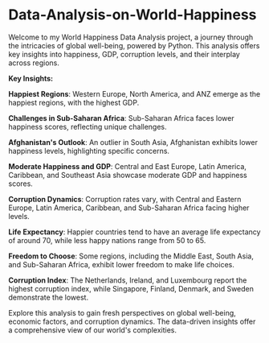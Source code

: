 # Data-Analysis-on-World-Happiness

Welcome to my World Happiness Data Analysis project, a journey through the intricacies of global well-being, powered by Python. This analysis offers key insights into happiness, GDP, corruption levels, and their interplay across regions.

**Key Insights:**

**Happiest Regions**: Western Europe, North America, and ANZ emerge as the happiest regions, with the highest GDP.

**Challenges in Sub-Saharan Africa**: Sub-Saharan Africa faces lower happiness scores, reflecting unique challenges.

**Afghanistan's Outlook**: An outlier in South Asia, Afghanistan exhibits lower happiness levels, highlighting specific concerns.

**Moderate Happiness and GDP**: Central and East Europe, Latin America, Caribbean, and Southeast Asia showcase moderate GDP and happiness scores.

**Corruption Dynamics**: Corruption rates vary, with Central and Eastern Europe, Latin America, Caribbean, and Sub-Saharan Africa facing higher levels.

**Life Expectancy**: Happier countries tend to have an average life expectancy of around 70, while less happy nations range from 50 to 65.

**Freedom to Choose**: Some regions, including the Middle East, South Asia, and Sub-Saharan Africa, exhibit lower freedom to make life choices.

**Corruption Index**: The Netherlands, Ireland, and Luxembourg report the highest corruption index, while Singapore, Finland, Denmark, and Sweden demonstrate the lowest.

Explore this analysis to gain fresh perspectives on global well-being, economic factors, and corruption dynamics. The data-driven insights offer a comprehensive view of our world's complexities.
